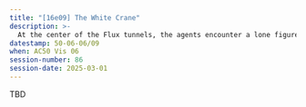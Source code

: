 ```yaml
---
title: "[16e09] The White Crane"
description: >-
  At the center of the Flux tunnels, the agents encounter a lone figure.
datestamp: 50-06-06/09
when: AC50 Vis 06
session-number: 86
session-date: 2025-03-01
---
```


TBD

